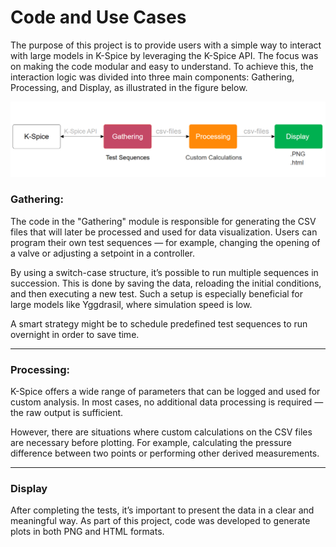 # Code and Use Cases

The purpose of this project is to provide users with a simple way to interact with large models in K-Spice by leveraging the K-Spice API.
The focus was on making the code modular and easy to understand. To achieve this, the interaction logic was divided into three main components: Gathering, Processing, and Display, as illustrated in the figure below.

![cmd](https://github.com/eryksiejka47/K-Spice-API-Yggdrasil/blob/c584befc03935a049bdc69743a5abc52bcdd02fb/images/Block_Diagram.PNG)


### Gathering:

The code in the "Gathering" module is responsible for generating the CSV files that will later be processed and used for data visualization.
Users can program their own test sequences — for example, changing the opening of a valve or adjusting a setpoint in a controller.

By using a switch-case structure, it’s possible to run multiple sequences in succession. This is done by saving the data, reloading the initial conditions, and then executing a new test.
Such a setup is especially beneficial for large models like Yggdrasil, where simulation speed is low.

A smart strategy might be to schedule predefined test sequences to run overnight in order to save time.

---


### Processing:
K-Spice offers a wide range of parameters that can be logged and used for custom analysis.
In most cases, no additional data processing is required — the raw output is sufficient.

However, there are situations where custom calculations on the CSV files are necessary before plotting.
For example, calculating the pressure difference between two points or performing other derived measurements.

---

### Display
After completing the tests, it’s important to present the data in a clear and meaningful way.
As part of this project, code was developed to generate plots in both PNG and HTML formats.
